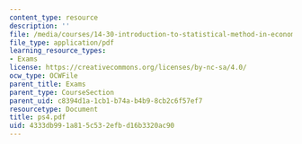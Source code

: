 ```yaml
---
content_type: resource
description: ''
file: /media/courses/14-30-introduction-to-statistical-method-in-economics-spring-2006/4333db991a815c532efbd16b3320ac90_ps4.pdf
file_type: application/pdf
learning_resource_types:
- Exams
license: https://creativecommons.org/licenses/by-nc-sa/4.0/
ocw_type: OCWFile
parent_title: Exams
parent_type: CourseSection
parent_uid: c8394d1a-1cb1-b74a-b4b9-8cb2c6f57ef7
resourcetype: Document
title: ps4.pdf
uid: 4333db99-1a81-5c53-2efb-d16b3320ac90
---
```

